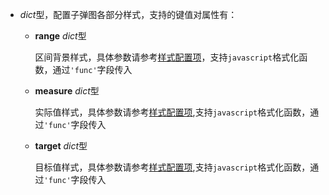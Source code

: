 - **<placeholder>** 

  *dict*型，配置子弹图各部分样式，支持的键值对属性有：

  - **range** *dict*型

    区间背景样式，具体参数请参考[样式配置项](https://fact.feffery.tech/style)，支持`javascript`格式化函数，通过`'func'`字段传入

  - **measure** *dict*型

    实际值样式，具体参数请参考[样式配置项](https://fact.feffery.tech/style),支持`javascript`格式化函数，通过`'func'`字段传入

  - **target** *dict*型

    目标值样式，具体参数请参考[样式配置项](https://fact.feffery.tech/style),支持`javascript`格式化函数，通过`'func'`字段传入
